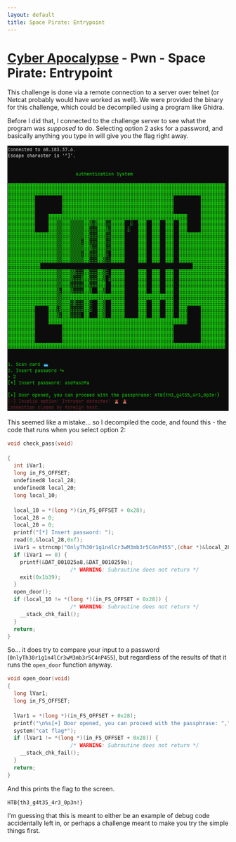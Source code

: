 ```yaml
---
layout: default
title: Space Pirate: Entrypoint
---
```


# [Cyber Apocalypse](index.md) - Pwn - Space Pirate: Entrypoint

This challenge is done via a remote connection to a server over telnet (or Netcat probably would have worked as well).
We were provided the binary for this challenge, which could be decompiled using a program like Ghidra.

Before I did that, I connected to the challenge server to see what the program was *supposed* to do. Selecting option 2 asks for a password, and basically anything you type in will give you the flag right away. 


![Entrypoint screenshot](pwn-entrypoint/screenshot-00.png)

This seemed like a mistake... so I decompiled the code, and found this - the code that runs when you select option 2:

```c++
void check_pass(void)

{
  int iVar1;
  long in_FS_OFFSET;
  undefined8 local_28;
  undefined8 local_20;
  long local_10;
  
  local_10 = *(long *)(in_FS_OFFSET + 0x28);
  local_28 = 0;
  local_20 = 0;
  printf("[*] Insert password: ");
  read(0,&local_28,0xf);
  iVar1 = strncmp("0nlyTh30r1g1n4lCr3wM3mb3r5C4nP455",(char *)&local_28,0xf);
  if (iVar1 == 0) {
    printf(&DAT_001025a8,&DAT_0010259a);
                    /* WARNING: Subroutine does not return */
    exit(0x1b39);
  }
  open_door();
  if (local_10 != *(long *)(in_FS_OFFSET + 0x28)) {
                    /* WARNING: Subroutine does not return */
    __stack_chk_fail();
  }
  return;
}
```
So... it does try to compare your input to a password (`0nlyTh30r1g1n4lCr3wM3mb3r5C4nP455`), but regardless of the results of that it runs the `open_door` function anyway.

```c++
void open_door(void)
{
  long lVar1;
  long in_FS_OFFSET;
  
  lVar1 = *(long *)(in_FS_OFFSET + 0x28);
  printf("\n%s[+] Door opened, you can proceed with the passphrase: ","\x1b[1;32m");
  system("cat flag*");
  if (lVar1 != *(long *)(in_FS_OFFSET + 0x28)) {
                    /* WARNING: Subroutine does not return */
    __stack_chk_fail();
  }
  return;
}
```

And this prints the flag to the screen.

```
HTB{th3_g4t35_4r3_0p3n!}
```

I'm guessing that this is meant to either be an example of debug code accidentally left in, or perhaps a challenge meant to make you try the simple things first.